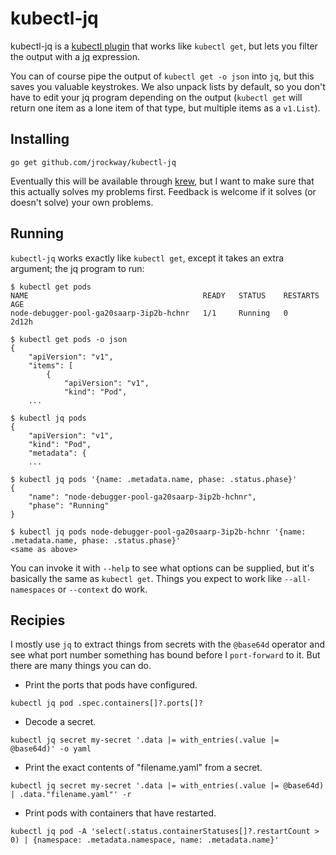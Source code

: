 # kubectl-jq

kubectl-jq is a [kubectl plugin](https://kubernetes.io/docs/tasks/extend-kubectl/kubectl-plugins/)
that works like `kubectl get`, but lets you filter the output with a
[jq](https://stedolan.github.io/jq/) expression.

You can of course pipe the output of `kubectl get -o json` into `jq`, but this saves you valuable
keystrokes. We also unpack lists by default, so you don't have to edit your jq program depending on
the output (`kubectl get` will return one item as a lone item of that type, but multiple items as a
`v1.List`).

## Installing

    go get github.com/jrockway/kubectl-jq

Eventually this will be available through [krew](https://krew.sigs.k8s.io/), but I want to make sure
that this actually solves my problems first. Feedback is welcome if it solves (or doesn't solve)
your own problems.

## Running

`kubectl-jq` works exactly like `kubectl get`, except it takes an extra argument; the jq program to
run:

```
$ kubectl get pods
NAME                                       READY   STATUS    RESTARTS   AGE
node-debugger-pool-ga20saarp-3ip2b-hchnr   1/1     Running   0          2d12h

$ kubectl get pods -o json
{
    "apiVersion": "v1",
    "items": [
        {
            "apiVersion": "v1",
            "kind": "Pod",
    ...

$ kubectl jq pods
{
    "apiVersion": "v1",
    "kind": "Pod",
    "metadata": {
    ...

$ kubectl jq pods '{name: .metadata.name, phase: .status.phase}'
{
    "name": "node-debugger-pool-ga20saarp-3ip2b-hchnr",
    "phase": "Running"
}

$ kubectl jq pods node-debugger-pool-ga20saarp-3ip2b-hchnr '{name: .metadata.name, phase: .status.phase}'
<same as above>
```

You can invoke it with `--help` to see what options can be supplied, but it's basically the same as
`kubectl get`. Things you expect to work like `--all-namespaces` or `--context` do work.

## Recipies

I mostly use `jq` to extract things from secrets with the `@base64d` operator and see what port
number something has bound before I `port-forward` to it. But there are many things you can do.

-   Print the ports that pods have configured.

```
kubectl jq pod .spec.containers[]?.ports[]?
```

-   Decode a secret.

```
kubectl jq secret my-secret '.data |= with_entries(.value |= @base64d)' -o yaml
```

-   Print the exact contents of "filename.yaml" from a secret.

```
kubectl jq secret my-secret '.data |= with_entries(.value |= @base64d) | .data."filename.yaml"' -r
```

-   Print pods with containers that have restarted.

```
kubectl jq pod -A 'select(.status.containerStatuses[]?.restartCount > 0) | {namespace: .metadata.namespace, name: .metadata.name}'
```
